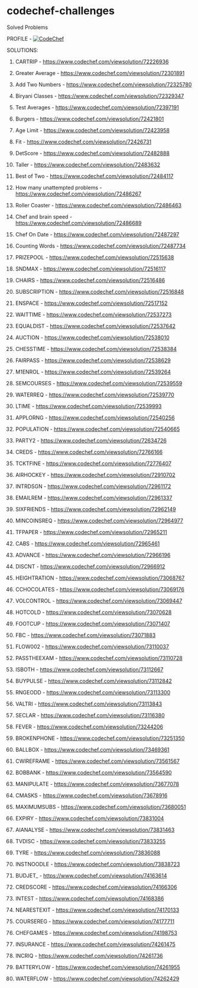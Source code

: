 # codechef-challenges
Solved Problems


PROFILE - [![CodeChef](https://img.shields.io/twitter/url?label=CodeChef&logo=CodeChef&style=social&url=https%3A%2F%2Fwww.codechef.com%2Fusers%2Fs_sutharsan_20)](https://www.codechef.com/users/s_sutharsan_20) 

SOLUTIONS:

1) CARTRIP - https://www.codechef.com/viewsolution/72226936

2) Greater Average - https://www.codechef.com/viewsolution/72301891

3) Add Two Numbers - https://www.codechef.com/viewsolution/72325780

4) Biryani Classes - https://www.codechef.com/viewsolution/72329347

5) Test Averages - https://www.codechef.com/viewsolution/72397191

6) Burgers - https://www.codechef.com/viewsolution/72421801

7) Age Limit - https://www.codechef.com/viewsolution/72423958

8) Fit - https://www.codechef.com/viewsolution/72426731

9) DetScore - https://www.codechef.com/viewsolution/72482888

10) Taller - https://www.codechef.com/viewsolution/72483632

11) Best of Two - https://www.codechef.com/viewsolution/72484117

12) How many unattempted problems - https://www.codechef.com/viewsolution/72486267

13) Roller Coaster - https://www.codechef.com/viewsolution/72486463

14) Chef and brain speed - https://www.codechef.com/viewsolution/72486689

15) Chef On Date - https://www.codechef.com/viewsolution/72487297

16) Counting Words - https://www.codechef.com/viewsolution/72487734

17) PRIZEPOOL - https://www.codechef.com/viewsolution/72515638

18) SNDMAX - https://www.codechef.com/viewsolution/72516117

19) CHAIRS - https://www.codechef.com/viewsolution/72516486

20) SUBSCRIPTION - https://www.codechef.com/viewsolution/72516848

21) ENSPACE - https://www.codechef.com/viewsolution/72517152

22) WAITTIME - https://www.codechef.com/viewsolution/72537273

23) EQUALDIST - https://www.codechef.com/viewsolution/72537642

24) AUCTION - https://www.codechef.com/viewsolution/72538010

25) CHESSTIME - https://www.codechef.com/viewsolution/72538384

26) FAIRPASS - https://www.codechef.com/viewsolution/72538629

27) M1ENROL - https://www.codechef.com/viewsolution/72539264

28) SEMCOURSES - https://www.codechef.com/viewsolution/72539559

29) WATERREQ - https://www.codechef.com/viewsolution/72539770

30) LTIME - https://www.codechef.com/viewsolution/72539993

31) APPLORNG - https://www.codechef.com/viewsolution/72540256

32) POPULATION - https://www.codechef.com/viewsolution/72540665

33) PARTY2 - https://www.codechef.com/viewsolution/72634726

34) CREDS - https://www.codechef.com/viewsolution/72766166

35) TCKTFINE - https://www.codechef.com/viewsolution/72776407

36) AIRHOCKEY - https://www.codechef.com/viewsolution/72910702

37) INTRDSGN - https://www.codechef.com/viewsolution/72961172

38) EMAILREM - https://www.codechef.com/viewsolution/72961337

39) SIXFRIENDS - https://www.codechef.com/viewsolution/72962149

40) MINCOINSREQ - https://www.codechef.com/viewsolution/72964977

41) TFPAPER - https://www.codechef.com/viewsolution/72965211

42) CABS - https://www.codechef.com/viewsolution/72965461

43) ADVANCE - https://www.codechef.com/viewsolution/72966196

44) DISCNT - https://www.codechef.com/viewsolution/72966912

45) HEIGHTRATION - https://www.codechef.com/viewsolution/73068767

46) CCHOCOLATES - https://www.codechef.com/viewsolution/73069176

47) VOLCONTROL - https://www.codechef.com/viewsolution/73069447

48) HOTCOLD - https://www.codechef.com/viewsolution/73070628

49) FOOTCUP - https://www.codechef.com/viewsolution/73071407

50) FBC - https://www.codechef.com/viewsolution/73071883

51) FLOW002 - https://www.codechef.com/viewsolution/73110037

52) PASSTHEEXAM - https://www.codechef.com/viewsolution/73110728

53) ISBOTH - https://www.codechef.com/viewsolution/73112667

54) BUYPULSE - https://www.codechef.com/viewsolution/73112842

55) RNGEODD - https://www.codechef.com/viewsolution/73113300

56) VALTRI - https://www.codechef.com/viewsolution/73113843

57) SECLAR - https://www.codechef.com/viewsolution/73116380

58) FEVER - https://www.codechef.com/viewsolution/73244206

59) BROKENPHONE - https://www.codechef.com/viewsolution/73251350

60) BALLBOX - https://www.codechef.com/viewsolution/73469361

61) CWIREFRAME - https://www.codechef.com/viewsolution/73561567

62) BOBBANK - https://www.codechef.com/viewsolution/73564590

63) MANIPULATE - https://www.codechef.com/viewsolution/73677078

64) CMASKS - https://www.codechef.com/viewsolution/73678916

65) MAXIMUMSUBS - https://www.codechef.com/viewsolution/73680051

66) EXPIRY - https://www.codechef.com/viewsolution/73831004

67) AIANALYSE - https://www.codechef.com/viewsolution/73831463

68) TVDISC - https://www.codechef.com/viewsolution/73833255

69) TYRE - https://www.codechef.com/viewsolution/73836088

70) INSTNOODLE - https://www.codechef.com/viewsolution/73838723

71) BUDJET_ - https://www.codechef.com/viewsolution/74163614

72) CREDSCORE - https://www.codechef.com/viewsolution/74166306

73) INTEST - https://www.codechef.com/viewsolution/74168386

74) NEARESTEXIT - https://www.codechef.com/viewsolution/74170133

75) COURSEREG - https://www.codechef.com/viewsolution/74177711

76) CHEFGAMES - https://www.codechef.com/viewsolution/74198753

77) INSURANCE - https://www.codechef.com/viewsolution/74261475

78) INCRIQ - https://www.codechef.com/viewsolution/74261736

79) BATTERYLOW - https://www.codechef.com/viewsolution/74261955

80) WATERFLOW - https://www.codechef.com/viewsolution/74262429


